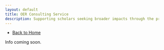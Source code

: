 ```yaml
---
layout: default
title: OER Consulting Service
description: Supporting scholars seeking broader impacts through the production of open educational resources
---
```


- [Back to Home](./)

Info coming soon.
